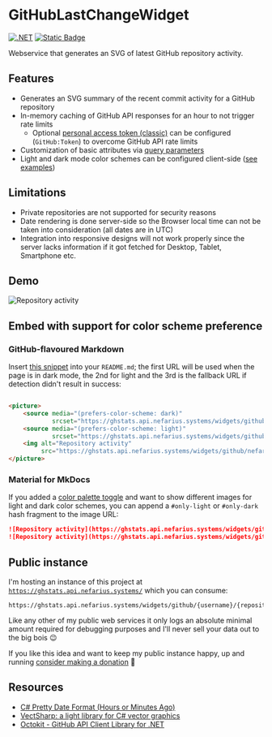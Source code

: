 # GitHubLastChangeWidget

[![.NET](https://github.com/nefarius/GitHubLastChangeWidget/actions/workflows/build.yml/badge.svg)](https://github.com/nefarius/GitHubLastChangeWidget/actions/workflows/build.yml)
[![Static Badge](https://img.shields.io/badge/Open-Swagger-lightgreen)](https://ghstats.api.nefarius.systems/swagger/)

Webservice that generates an SVG of latest GitHub repository activity.

## Features

- Generates an SVG summary of the recent commit activity for a GitHub repository
- In-memory caching of GitHub API responses for an hour to not trigger rate limits
    - Optional [personal access token (classic)](https://github.com/settings/tokens) can be configured (`GitHub:Token`)
      to overcome GitHub API rate limits
- Customization of basic attributes via [query parameters](https://ghstats.api.nefarius.systems/swagger)
- Light and dark mode color schemes can be configured
  client-side ([see examples](#embed-with-support-for-color-scheme-preference))

## Limitations

- Private repositories are not supported for security reasons
- Date rendering is done server-side so the Browser local time can not be taken into consideration (all dates are in
  UTC)
- Integration into responsive designs will not work properly since the server lacks information if it got fetched for
  Desktop, Tablet, Smartphone etc.

## Demo

<picture>
  <source media="(prefers-color-scheme: dark)" srcset="https://ghstats.api.nefarius.systems/widgets/github/nefarius/GitHubLastChangeWidget/changes/latest?foregroundColour=%23C4D1DE">
  <source media="(prefers-color-scheme: light)" srcset="https://ghstats.api.nefarius.systems/widgets/github/nefarius/GitHubLastChangeWidget/changes/latest">
  <img alt="Repository activity" src="https://ghstats.api.nefarius.systems/widgets/github/nefarius/GitHubLastChangeWidget/changes/latest">
</picture>

## Embed with support for color scheme preference

### GitHub-flavoured Markdown

Insert [this snippet](https://docs.github.com/en/get-started/writing-on-github/getting-started-with-writing-and-formatting-on-github/basic-writing-and-formatting-syntax#specifying-the-theme-an-image-is-shown-to)
into your `README.md`; the first URL will be used when the page is in dark mode, the 2nd for light
and the 3rd is the fallback URL if detection didn't result in success:

```html

<picture>
    <source media="(prefers-color-scheme: dark)"
            srcset="https://ghstats.api.nefarius.systems/widgets/github/nefarius/GitHubLastChangeWidget/changes/latest?foregroundColour=%23C4D1DE">
    <source media="(prefers-color-scheme: light)"
            srcset="https://ghstats.api.nefarius.systems/widgets/github/nefarius/GitHubLastChangeWidget/changes/latest">
    <img alt="Repository activity"
         src="https://ghstats.api.nefarius.systems/widgets/github/nefarius/GitHubLastChangeWidget/changes/latest">
</picture>
```

### Material for MkDocs

If you added
a [color palette toggle](https://squidfunk.github.io/mkdocs-material/setup/changing-the-colors/#color-palette-toggle)
and want to show different images for light and dark color schemes, you can append a `#only-light` or `#only-dark` hash
fragment to the image URL:

```markdown
![Repository activity](https://ghstats.api.nefarius.systems/widgets/github/nefarius/GitHubLastChangeWidget/changes/latest#only-light)
![Repository activity](https://ghstats.api.nefarius.systems/widgets/github/nefarius/GitHubLastChangeWidget/changes/latest?foregroundColour=%23b5b3b0#only-dark)
```

## Public instance

I'm hosting an instance of this project
at [`https://ghstats.api.nefarius.systems/`](https://ghstats.api.nefarius.systems/) which you can
consume:

```text
https://ghstats.api.nefarius.systems/widgets/github/{username}/{repository}/changes/latest
```

Like any other of my public web services it only logs an absolute minimal amount required for debugging purposes and
I'll never sell your data out to the big bois 😉

If you like this idea and want to keep my public instance happy, up and
running [consider making a donation](https://docs.nefarius.at/Community-Support/) 💸

## Resources

- [C# Pretty Date Format (Hours or Minutes Ago)](https://thedeveloperblog.com/c-sharp/pretty-date)
- [VectSharp: a light library for C# vector graphics](https://giorgiobianchini.com/VectSharp/)
- [Octokit - GitHub API Client Library for .NET](https://github.com/octokit/octokit.net)
